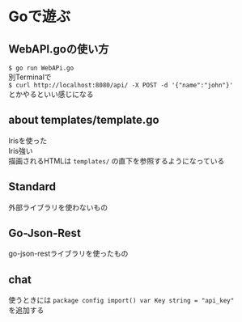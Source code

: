 # Goで遊ぶ

## WebAPI.goの使い方
`$ go run WebAPi.go`  
別Terminalで  
`$ curl http://localhost:8080/api/ -X POST -d '{"name":"john"}'`  
とかやるといい感じになる  

##  about templates/template.go
Irisを使った  
Iris強い  
描画されるHTMLは `templates/` の直下を参照するようになっている  

## Standard
外部ライブラリを使わないもの

## Go-Json-Rest
go-json-restライブラリを使ったもの

## chat
使うときには
`package config
import()
var Key string = "api_key"`  
を追加する